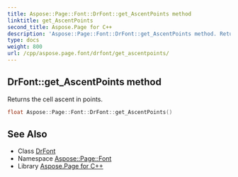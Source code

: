 ```yaml
---
title: Aspose::Page::Font::DrFont::get_AscentPoints method
linktitle: get_AscentPoints
second_title: Aspose.Page for C++
description: 'Aspose::Page::Font::DrFont::get_AscentPoints method. Returns the cell ascent in points in C++.'
type: docs
weight: 800
url: /cpp/aspose.page.font/drfont/get_ascentpoints/
---
```

## DrFont::get_AscentPoints method


Returns the cell ascent in points.

```cpp
float Aspose::Page::Font::DrFont::get_AscentPoints()
```

## See Also

* Class [DrFont](../)
* Namespace [Aspose::Page::Font](../../)
* Library [Aspose.Page for C++](../../../)
